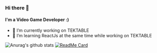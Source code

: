 ### Hi there 👋

#### I'm a Video Game Developer :)

- 🔭 I’m currently working on TEKTABLE
- 🌱 I’m learning ReactJs at the same time while working on TEKTABLE

![Anurag's github stats](https://github-readme-stats.vercel.app/api?username=m7d2&show_icons=true&theme=radical)
[![ReadMe Card](https://github-readme-stats.vercel.app/api/pin/?username=m7d2&repo=tektable)](https://github.com/anuraghazra/github-readme-stats)
